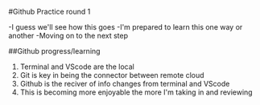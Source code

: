 #Github Practice round 1

-I guess we'll see how this goes
-I'm prepared to learn this one way or another 
-Moving on to the next step

##Github progress/learning

1. Terminal and VScode are the local
2. Git is key in being the connector between remote cloud
3. Github is the reciver of info changes from terminal and VScode
4. This is becoming more enjoyable the more I'm taking in and reviewing 

